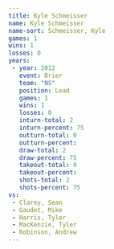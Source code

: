 ```yaml
---
title: Kyle Schmeisser
name: Kyle Schmeisser
name-sort: Schmeisser, Kyle
games: 1
wins: 1
losses: 0
years:
 - year: 2012
   event: Brier
   team: "NS"
   position: Lead
   games: 1
   wins: 1
   losses: 0
   inturn-total: 2
   inturn-percent: 75
   outturn-total: 0
   outturn-percent:
   draw-total: 2
   draw-percent: 75
   takeout-total: 0
   takeout-percent:
   shots-total: 2
   shots-percent: 75
vs:
 - Clarey, Sean
 - Gaudet, Mike
 - Harris, Tyler
 - MacKenzie, Tyler
 - Robinson, Andrew
---
```

